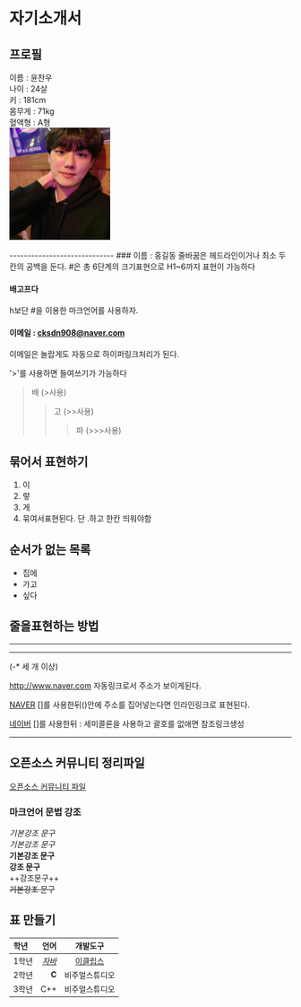 # 자기소개서

## 프로필
<p>
이름 : 윤찬우<br>나이 : 24살          <br>키 : 181cm       <br>몸무게 : 71kg    <br>    혈액형 : A형  <br>       
<img src = img.jpg height = 200 width= 180>        
</p>
-----------------------------
### 이름 : 홍길동
줄바꿈은 헤드라인이거나 최소 두칸의 공백을 둔다.
#은 총 6단계의 크기표현으로 H1~6까지 표현이 가능하다
<h4> 배고프다 </h4>
h보단 #을 이용한 마크언어를 사용하자.

#### 이메일 : cksdn908@naver.com
이메일은 놀랍게도 자동으로 하이퍼링크처리가 된다.

'>'를 사용하면 들여쓰기가 가능하다
>배 (>사용)
>>고 (>>사용)
>>>파 (>>>사용)

## 묶어서 표현하기
1. 이
2. 렇
3. 게
4. 묶여서표현된다. 단 .하고 한칸 띄워야함

## 순서가 없는 목록
* 집에
* 가고
* 싶다

## 줄을표현하는 방법
******** 
----------
(-* 세 개 이상)

http://www.naver.com 자동링크로서 주소가 보이게된다.

[NAVER](http://www.naver.com)
[]를 사용한뒤()안에 주소를 집어넣는다면 인라인링크로 표현된다.

[NAVER]: http://www.naver.com 
[네이버][NAVER]
[]를 사용한뒤 : 세미콜론을 사용하고 괄호를 없애면 참조링크생성

--------------------
## 오픈소스 커뮤니티 정리파일
[오픈소스 커뮤니티 파일](openSourceCommunity.md)


### 마크언어 문법 강조

*기본강조 문구*     
_기본강조 문구_       
**기본강조 문구**     
__강조 문구__     
++강조문구++      
~~기본강조 문구~~

## 표 만들기
|학년|언어|개발도구|
|:---|---:|:---:|
|1학년|*[자바](http://www.oracle.com)*|[이클립스][eclipse]|
|2학년|**C**|비주얼스튜디오|
|3학년|C++|비주얼스튜디오|


[eclipse]: http://www.eclipse.org
